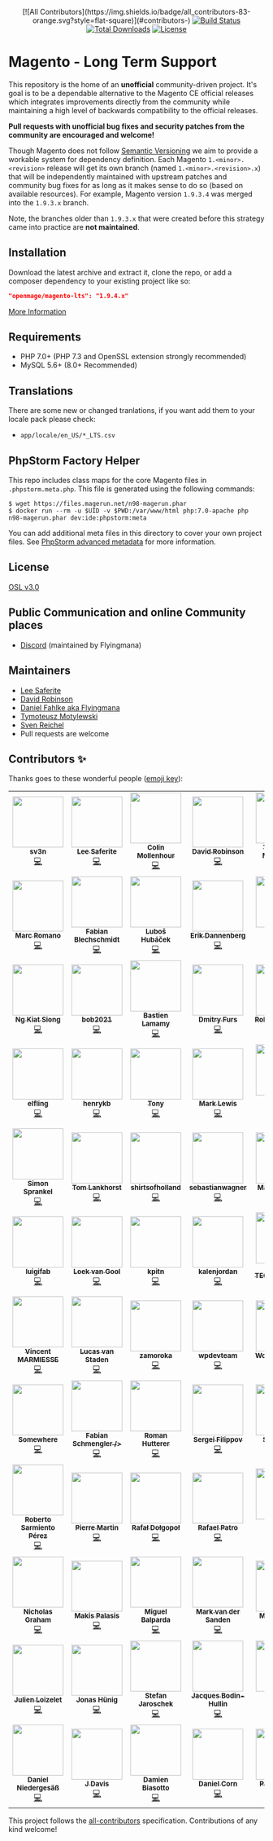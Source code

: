 <p align="center">
<!-- ALL-CONTRIBUTORS-BADGE:START - Do not remove or modify this section -->
[![All Contributors](https://img.shields.io/badge/all_contributors-83-orange.svg?style=flat-square)](#contributors-)
<!-- ALL-CONTRIBUTORS-BADGE:END -->
<a href="https://travis-ci.org/openmage/magento-lts"><img src="https://travis-ci.org/openmage/magento-lts.svg" alt="Build Status"></a>
<a href="https://packagist.org/packages/openmage/magento-lts"><img src="https://poser.pugx.org/openmage/magento-lts/d/total.svg" alt="Total Downloads"></a>
<a href="https://packagist.org/packages/openmage/magento-lts"><img src="https://poser.pugx.org/openmage/magento-lts/license.svg" alt="License"></a>
</p>

# Magento - Long Term Support

This repository is the home of an **unofficial** community-driven project. It's goal is to be a dependable alternative
to the Magento CE official releases which integrates improvements directly from the community while maintaining a high
level of backwards compatibility to the official releases.

**Pull requests with unofficial bug fixes and security patches from the community are encouraged and welcome!**

Though Magento does not follow [Semantic Versioning](http://semver.org/) we aim to provide a workable system for
dependency definition. Each Magento `1.<minor>.<revision>` release will get its own branch (named `1.<minor>.<revision>.x`)
that will be independently maintained with upstream patches and community bug fixes for as long as it makes sense
to do so (based on available resources). For example, Magento version `1.9.3.4` was merged into the `1.9.3.x` branch.

Note, the branches older than `1.9.3.x` that were created before this strategy came into practice are **not maintained**.

## Installation

Download the latest archive and extract it, clone the repo, or add a composer dependency to your existing project like so:

```json
"openmage/magento-lts": "1.9.4.x"
```

[More Information](http://openmage.github.io/magento-lts/install.html)

## Requirements

- PHP 7.0+ (PHP 7.3 and OpenSSL extension strongly recommended)
- MySQL 5.6+ (8.0+ Recommended)

## Translations

There are some new or changed tranlations, if you want add them to your locale pack please check:

- `app/locale/en_US/*_LTS.csv`

## PhpStorm Factory Helper

This repo includes class maps for the core Magento files in `.phpstorm.meta.php`.
This file is generated using the following commands:

```
$ wget https://files.magerun.net/n98-magerun.phar
$ docker run --rm -u $UID -v $PWD:/var/www/html php:7.0-apache php n98-magerun.phar dev:ide:phpstorm:meta
```

You can add additional meta files in this directory to cover your own project files. See
[PhpStorm advanced metadata](https://www.jetbrains.com/help/phpstorm/ide-advanced-metadata.html)
for more information.

## License

[OSL v3.0](http://opensource.org/licenses/OSL-3.0)

## Public Communication and online Community places

* [Discord](https://discord.gg/EV8aNbU) (maintained by Flyingmana)

## Maintainers

* [Lee Saferite](https://github.com/LeeSaferite)
* [David Robinson](https://github.com/drobinson)
* [Daniel Fahlke aka Flyingmana](https://github.com/Flyingmana)
* [Tymoteusz Motylewski](https://github.com/tmotyl)
* [Sven Reichel](https://github.com/sreichel)
* Pull requests are welcome

## Contributors ✨

Thanks goes to these wonderful people ([emoji key](https://allcontributors.org/docs/en/emoji-key)):

<!-- ALL-CONTRIBUTORS-LIST:START - Do not remove or modify this section -->
<!-- prettier-ignore-start -->
<!-- markdownlint-disable -->
<table>
  <tr>
    <td align="center"><a href="https://magento.stackexchange.com/users/46249/sv3n"><img src="https://avatars1.githubusercontent.com/u/5022236?v=4" width="100px;" alt=""/><br /><sub><b>sv3n</b></sub></a><br /><a href="https://github.com/OpenMage/magento-lts/commits?author=sreichel" title="Code">💻</a></td>
    <td align="center"><a href="https://github.com/LeeSaferite"><img src="https://avatars3.githubusercontent.com/u/47386?v=4" width="100px;" alt=""/><br /><sub><b>Lee Saferite</b></sub></a><br /><a href="https://github.com/OpenMage/magento-lts/commits?author=LeeSaferite" title="Code">💻</a></td>
    <td align="center"><a href="http://colin.mollenhour.com/"><img src="https://avatars3.githubusercontent.com/u/38738?v=4" width="100px;" alt=""/><br /><sub><b>Colin Mollenhour</b></sub></a><br /><a href="https://github.com/OpenMage/magento-lts/commits?author=colinmollenhour" title="Code">💻</a></td>
    <td align="center"><a href="https://github.com/drobinson"><img src="https://avatars1.githubusercontent.com/u/455332?v=4" width="100px;" alt=""/><br /><sub><b>David Robinson</b></sub></a><br /><a href="https://github.com/OpenMage/magento-lts/commits?author=drobinson" title="Code">💻</a></td>
    <td align="center"><a href="https://macopedia.com/"><img src="https://avatars1.githubusercontent.com/u/515397?v=4" width="100px;" alt=""/><br /><sub><b>Tymoteusz Motylewski</b></sub></a><br /><a href="https://github.com/OpenMage/magento-lts/commits?author=tmotyl" title="Code">💻</a></td>
    <td align="center"><a href="http://flyingmana.name/"><img src="https://avatars3.githubusercontent.com/u/237319?v=4" width="100px;" alt=""/><br /><sub><b>Daniel Fahlke</b></sub></a><br /><a href="https://github.com/OpenMage/magento-lts/commits?author=Flyingmana" title="Code">💻</a></td>
    <td align="center"><a href="https://overhemden.com/"><img src="https://avatars3.githubusercontent.com/u/652395?v=4" width="100px;" alt=""/><br /><sub><b>SNH_NL</b></sub></a><br /><a href="https://github.com/OpenMage/magento-lts/commits?author=seansan" title="Code">💻</a></td>
  </tr>
  <tr>
    <td align="center"><a href="https://github.com/spinsch"><img src="https://avatars1.githubusercontent.com/u/519865?v=4" width="100px;" alt=""/><br /><sub><b>Marc Romano</b></sub></a><br /><a href="https://github.com/OpenMage/magento-lts/commits?author=spinsch" title="Code">💻</a></td>
    <td align="center"><a href="http://www.fabian-blechschmidt.de/"><img src="https://avatars1.githubusercontent.com/u/379680?v=4" width="100px;" alt=""/><br /><sub><b>Fabian Blechschmidt</b></sub></a><br /><a href="https://github.com/OpenMage/magento-lts/commits?author=Schrank" title="Code">💻</a></td>
    <td align="center"><a href="https://github.com/Sekiphp"><img src="https://avatars2.githubusercontent.com/u/9967016?v=4" width="100px;" alt=""/><br /><sub><b>Luboš Hubáček</b></sub></a><br /><a href="https://github.com/OpenMage/magento-lts/commits?author=Sekiphp" title="Code">💻</a></td>
    <td align="center"><a href="https://github.com/edannenberg"><img src="https://avatars0.githubusercontent.com/u/1352794?v=4" width="100px;" alt=""/><br /><sub><b>Erik Dannenberg</b></sub></a><br /><a href="https://github.com/OpenMage/magento-lts/commits?author=edannenberg" title="Code">💻</a></td>
    <td align="center"><a href="http://srcode.nl/"><img src="https://avatars2.githubusercontent.com/u/1163348?v=4" width="100px;" alt=""/><br /><sub><b>Jeroen Boersma</b></sub></a><br /><a href="https://github.com/OpenMage/magento-lts/commits?author=JeroenBoersma" title="Code">💻</a></td>
    <td align="center"><a href="https://www.linkedin.com/in/lfluvisotto"><img src="https://avatars3.githubusercontent.com/u/535626?v=4" width="100px;" alt=""/><br /><sub><b>Leandro F. L.</b></sub></a><br /><a href="https://github.com/OpenMage/magento-lts/commits?author=lfluvisotto" title="Code">💻</a></td>
    <td align="center"><a href="https://github.com/kkrieger85"><img src="https://avatars2.githubusercontent.com/u/4435523?v=4" width="100px;" alt=""/><br /><sub><b>Kevin Krieger</b></sub></a><br /><a href="https://github.com/OpenMage/magento-lts/commits?author=kkrieger85" title="Code">💻</a></td>
  </tr>
  <tr>
    <td align="center"><a href="https://github.com/kiatng"><img src="https://avatars1.githubusercontent.com/u/1106470?v=4" width="100px;" alt=""/><br /><sub><b>Ng Kiat Siong</b></sub></a><br /><a href="https://github.com/OpenMage/magento-lts/commits?author=kiatng" title="Code">💻</a></td>
    <td align="center"><a href="https://github.com/bob2021"><img src="https://avatars0.githubusercontent.com/u/8102829?v=4" width="100px;" alt=""/><br /><sub><b>bob2021</b></sub></a><br /><a href="https://github.com/OpenMage/magento-lts/commits?author=bob2021" title="Code">💻</a></td>
    <td align="center"><a href="https://github.com/bastienlm"><img src="https://avatars1.githubusercontent.com/u/13004368?v=4" width="100px;" alt=""/><br /><sub><b>Bastien Lamamy</b></sub></a><br /><a href="https://github.com/OpenMage/magento-lts/commits?author=bastienlm" title="Code">💻</a></td>
    <td align="center"><a href="https://github.com/DmitryFursNeklo"><img src="https://avatars3.githubusercontent.com/u/6996108?v=4" width="100px;" alt=""/><br /><sub><b>Dmitry Furs</b></sub></a><br /><a href="https://github.com/OpenMage/magento-lts/commits?author=DmitryFursNeklo" title="Code">💻</a></td>
    <td align="center"><a href="https://github.com/rjocoleman"><img src="https://avatars0.githubusercontent.com/u/154176?v=4" width="100px;" alt=""/><br /><sub><b>Robert Coleman</b></sub></a><br /><a href="https://github.com/OpenMage/magento-lts/commits?author=rjocoleman" title="Code">💻</a></td>
    <td align="center"><a href="http://milandavidek.cz/"><img src="https://avatars2.githubusercontent.com/u/4263992?v=4" width="100px;" alt=""/><br /><sub><b>Milan Davídek</b></sub></a><br /><a href="https://github.com/OpenMage/magento-lts/commits?author=midlan" title="Code">💻</a></td>
    <td align="center"><a href="https://mattdavenport.io/"><img src="https://avatars3.githubusercontent.com/u/1127393?v=4" width="100px;" alt=""/><br /><sub><b>Matt Davenport</b></sub></a><br /><a href="https://github.com/OpenMage/magento-lts/commits?author=mattdavenport" title="Code">💻</a></td>
  </tr>
  <tr>
    <td align="center"><a href="https://github.com/kestraly"><img src="https://avatars3.githubusercontent.com/u/13368757?v=4" width="100px;" alt=""/><br /><sub><b>elfling</b></sub></a><br /><a href="https://github.com/OpenMage/magento-lts/commits?author=kestraly" title="Code">💻</a></td>
    <td align="center"><a href="https://github.com/henrykbrzoska"><img src="https://avatars1.githubusercontent.com/u/4395216?v=4" width="100px;" alt=""/><br /><sub><b>henrykb</b></sub></a><br /><a href="https://github.com/OpenMage/magento-lts/commits?author=henrykbrzoska" title="Code">💻</a></td>
    <td align="center"><a href="https://github.com/empiricompany"><img src="https://avatars0.githubusercontent.com/u/5071467?v=4" width="100px;" alt=""/><br /><sub><b>Tony</b></sub></a><br /><a href="https://github.com/OpenMage/magento-lts/commits?author=empiricompany" title="Code">💻</a></td>
    <td align="center"><a href="https://netalico.com/"><img src="https://avatars0.githubusercontent.com/u/2094614?v=4" width="100px;" alt=""/><br /><sub><b>Mark Lewis</b></sub></a><br /><a href="https://github.com/OpenMage/magento-lts/commits?author=mark-netalico" title="Code">💻</a></td>
    <td align="center"><a href="https://github.com/ericseanturner"><img src="https://avatars3.githubusercontent.com/u/42879056?v=4" width="100px;" alt=""/><br /><sub><b>Eric Sean Turner</b></sub></a><br /><a href="https://github.com/OpenMage/magento-lts/commits?author=ericseanturner" title="Code">💻</a></td>
    <td align="center"><a href="https://willcodeforfood.github.io/"><img src="https://avatars2.githubusercontent.com/u/1639118?v=4" width="100px;" alt=""/><br /><sub><b>Eric Seastrand</b></sub></a><br /><a href="https://github.com/OpenMage/magento-lts/commits?author=willcodeforfood" title="Code">💻</a></td>
    <td align="center"><a href="https://www.ambimax.de/"><img src="https://avatars1.githubusercontent.com/u/14741874?v=4" width="100px;" alt=""/><br /><sub><b>Tobias Schifftner</b></sub></a><br /><a href="https://github.com/OpenMage/magento-lts/commits?author=tschifftner" title="Code">💻</a></td>
  </tr>
  <tr>
    <td align="center"><a href="https://www.simonsprankel.com/"><img src="https://avatars1.githubusercontent.com/u/930199?v=4" width="100px;" alt=""/><br /><sub><b>Simon Sprankel</b></sub></a><br /><a href="https://github.com/OpenMage/magento-lts/commits?author=sprankhub" title="Code">💻</a></td>
    <td align="center"><a href="https://tomlankhorst.nl/"><img src="https://avatars0.githubusercontent.com/u/675432?v=4" width="100px;" alt=""/><br /><sub><b>Tom Lankhorst</b></sub></a><br /><a href="https://github.com/OpenMage/magento-lts/commits?author=tomlankhorst" title="Code">💻</a></td>
    <td align="center"><a href="https://shirtsofholland.com/"><img src="https://avatars0.githubusercontent.com/u/11224809?v=4" width="100px;" alt=""/><br /><sub><b>shirtsofholland</b></sub></a><br /><a href="https://github.com/OpenMage/magento-lts/commits?author=shirtsofholl" title="Code">💻</a></td>
    <td align="center"><a href="https://github.com/sebastianwagner"><img src="https://avatars0.githubusercontent.com/u/1701745?v=4" width="100px;" alt=""/><br /><sub><b>sebastianwagner</b></sub></a><br /><a href="https://github.com/OpenMage/magento-lts/commits?author=sebastianwagner" title="Code">💻</a></td>
    <td align="center"><a href="https://maximehuran.fr/"><img src="https://avatars1.githubusercontent.com/u/11380627?v=4" width="100px;" alt=""/><br /><sub><b>Maxime Huran</b></sub></a><br /><a href="https://github.com/OpenMage/magento-lts/commits?author=maximehuran" title="Code">💻</a></td>
    <td align="center"><a href="https://github.com/pepijnblom"><img src="https://avatars0.githubusercontent.com/u/6009489?v=4" width="100px;" alt=""/><br /><sub><b>Pepijn</b></sub></a><br /><a href="https://github.com/OpenMage/magento-lts/commits?author=pepijnblom" title="Code">💻</a></td>
    <td align="center"><a href="https://github.com/manuperezgo"><img src="https://avatars0.githubusercontent.com/u/8482836?v=4" width="100px;" alt=""/><br /><sub><b>manuperezgo</b></sub></a><br /><a href="https://github.com/OpenMage/magento-lts/commits?author=manuperezgo" title="Code">💻</a></td>
  </tr>
  <tr>
    <td align="center"><a href="https://www.luigifab.fr/"><img src="https://avatars1.githubusercontent.com/u/31816829?v=4" width="100px;" alt=""/><br /><sub><b>luigifab</b></sub></a><br /><a href="https://github.com/OpenMage/magento-lts/commits?author=luigifab" title="Code">💻</a></td>
    <td align="center"><a href="https://github.com/loekvangool"><img src="https://avatars0.githubusercontent.com/u/7300472?v=4" width="100px;" alt=""/><br /><sub><b>Loek van Gool</b></sub></a><br /><a href="https://github.com/OpenMage/magento-lts/commits?author=loekvangool" title="Code">💻</a></td>
    <td align="center"><a href="https://github.com/kpitn"><img src="https://avatars2.githubusercontent.com/u/41059?v=4" width="100px;" alt=""/><br /><sub><b>kpitn</b></sub></a><br /><a href="https://github.com/OpenMage/magento-lts/commits?author=kpitn" title="Code">💻</a></td>
    <td align="center"><a href="https://github.com/kalenjordan"><img src="https://avatars2.githubusercontent.com/u/1542197?v=4" width="100px;" alt=""/><br /><sub><b>kalenjordan</b></sub></a><br /><a href="https://github.com/OpenMage/magento-lts/commits?author=kalenjordan" title="Code">💻</a></td>
    <td align="center"><a href="https://www.ioweb.gr/en"><img src="https://avatars3.githubusercontent.com/u/20220341?v=4" width="100px;" alt=""/><br /><sub><b>IOWEB TECHNOLOGIES</b></sub></a><br /><a href="https://github.com/OpenMage/magento-lts/commits?author=ioweb-gr" title="Code">💻</a></td>
    <td align="center"><a href="https://github.com/fplantinet"><img src="https://avatars0.githubusercontent.com/u/2428023?v=4" width="100px;" alt=""/><br /><sub><b>Florent</b></sub></a><br /><a href="https://github.com/OpenMage/magento-lts/commits?author=fplantinet" title="Code">💻</a></td>
    <td align="center"><a href="https://github.com/dvdsndr"><img src="https://avatars1.githubusercontent.com/u/13637075?v=4" width="100px;" alt=""/><br /><sub><b>dvdsndr</b></sub></a><br /><a href="https://github.com/OpenMage/magento-lts/commits?author=dvdsndr" title="Code">💻</a></td>
  </tr>
  <tr>
    <td align="center"><a href="https://github.com/VincentMarmiesse"><img src="https://avatars0.githubusercontent.com/u/1949412?v=4" width="100px;" alt=""/><br /><sub><b>Vincent MARMIESSE</b></sub></a><br /><a href="https://github.com/OpenMage/magento-lts/commits?author=VincentMarmiesse" title="Code">💻</a></td>
    <td align="center"><a href="http://www.proxiblue.com.au/"><img src="https://avatars2.githubusercontent.com/u/4994260?v=4" width="100px;" alt=""/><br /><sub><b>Lucas van Staden</b></sub></a><br /><a href="https://github.com/OpenMage/magento-lts/commits?author=ProxiBlue" title="Code">💻</a></td>
    <td align="center"><a href="http://zamoroka.com/"><img src="https://avatars1.githubusercontent.com/u/9164112?v=4" width="100px;" alt=""/><br /><sub><b>zamoroka</b></sub></a><br /><a href="https://github.com/OpenMage/magento-lts/commits?author=zamoroka" title="Code">💻</a></td>
    <td align="center"><a href="https://github.com/wpdevteam"><img src="https://avatars3.githubusercontent.com/u/1577103?v=4" width="100px;" alt=""/><br /><sub><b>wpdevteam</b></sub></a><br /><a href="https://github.com/OpenMage/magento-lts/commits?author=wpdevteam" title="Code">💻</a></td>
    <td align="center"><a href="http://www.storefront.be/"><img src="https://avatars1.githubusercontent.com/u/71019?v=4" width="100px;" alt=""/><br /><sub><b>Wouter Samaey</b></sub></a><br /><a href="https://github.com/OpenMage/magento-lts/commits?author=woutersamaey" title="Code">💻</a></td>
    <td align="center"><a href="https://github.com/vovayatsyuk"><img src="https://avatars2.githubusercontent.com/u/306080?v=4" width="100px;" alt=""/><br /><sub><b>Vova Yatsyuk</b></sub></a><br /><a href="https://github.com/OpenMage/magento-lts/commits?author=vovayatsyuk" title="Code">💻</a></td>
    <td align="center"><a href="https://hydrobuilder.com/"><img src="https://avatars3.githubusercontent.com/u/1300504?v=4" width="100px;" alt=""/><br /><sub><b>Trevor Hartman</b></sub></a><br /><a href="https://github.com/OpenMage/magento-lts/commits?author=viable-hartman" title="Code">💻</a></td>
  </tr>
  <tr>
    <td align="center"><a href="https://github.com/trabulium"><img src="https://avatars3.githubusercontent.com/u/1046615?v=4" width="100px;" alt=""/><br /><sub><b>Somewhere</b></sub></a><br /><a href="https://github.com/OpenMage/magento-lts/commits?author=trabulium" title="Code">💻</a></td>
    <td align="center"><a href="https://www.schmengler-se.de/"><img src="https://avatars1.githubusercontent.com/u/367320?v=4" width="100px;" alt=""/><br /><sub><b>Fabian Schmengler /></b></sub></a><br /><a href="https://github.com/OpenMage/magento-lts/commits?author=schmengler" title="Code">💻</a></td>
    <td align="center"><a href="https://copex.io/"><img src="https://avatars1.githubusercontent.com/u/584168?v=4" width="100px;" alt=""/><br /><sub><b>Roman Hutterer</b></sub></a><br /><a href="https://github.com/OpenMage/magento-lts/commits?author=roman204" title="Code">💻</a></td>
    <td align="center"><a href="https://www.haiku.co.nz/"><img src="https://avatars2.githubusercontent.com/u/123676?v=4" width="100px;" alt=""/><br /><sub><b>Sergei Filippov</b></sub></a><br /><a href="https://github.com/OpenMage/magento-lts/commits?author=sergeifilippov" title="Code">💻</a></td>
    <td align="center"><a href="https://github.com/samsteele"><img src="https://avatars3.githubusercontent.com/u/10742174?v=4" width="100px;" alt=""/><br /><sub><b>Sam Steele</b></sub></a><br /><a href="https://github.com/OpenMage/magento-lts/commits?author=samsteele" title="Code">💻</a></td>
    <td align="center"><a href="https://goo.gl/WCUymp"><img src="https://avatars2.githubusercontent.com/u/59101?v=4" width="100px;" alt=""/><br /><sub><b>Ricardo Velhote</b></sub></a><br /><a href="https://github.com/OpenMage/magento-lts/commits?author=rvelhote" title="Code">💻</a></td>
    <td align="center"><a href="https://royduineveld.nl/"><img src="https://avatars2.githubusercontent.com/u/1703233?v=4" width="100px;" alt=""/><br /><sub><b>Roy Duineveld</b></sub></a><br /><a href="https://github.com/OpenMage/magento-lts/commits?author=royduin" title="Code">💻</a></td>
  </tr>
  <tr>
    <td align="center"><a href="https://github.com/roberto-ebizmarts"><img src="https://avatars0.githubusercontent.com/u/51710909?v=4" width="100px;" alt=""/><br /><sub><b>Roberto Sarmiento Pérez</b></sub></a><br /><a href="https://github.com/OpenMage/magento-lts/commits?author=roberto-ebizmarts" title="Code">💻</a></td>
    <td align="center"><a href="https://www.pierre-martin.fr/"><img src="https://avatars0.githubusercontent.com/u/75968?v=4" width="100px;" alt=""/><br /><sub><b>Pierre Martin</b></sub></a><br /><a href="https://github.com/OpenMage/magento-lts/commits?author=real34" title="Code">💻</a></td>
    <td align="center"><a href="https://github.com/rafdol"><img src="https://avatars2.githubusercontent.com/u/20263372?v=4" width="100px;" alt=""/><br /><sub><b>Rafał Dołgopoł</b></sub></a><br /><a href="https://github.com/OpenMage/magento-lts/commits?author=rafdol" title="Code">💻</a></td>
    <td align="center"><a href="https://github.com/rafaelpatro"><img src="https://avatars0.githubusercontent.com/u/13813964?v=4" width="100px;" alt=""/><br /><sub><b>Rafael Patro</b></sub></a><br /><a href="https://github.com/OpenMage/magento-lts/commits?author=rafaelpatro" title="Code">💻</a></td>
    <td align="center"><a href="https://copex.io/"><img src="https://avatars3.githubusercontent.com/u/1998210?v=4" width="100px;" alt=""/><br /><sub><b>Andreas Pointner</b></sub></a><br /><a href="https://github.com/OpenMage/magento-lts/commits?author=pointia" title="Code">💻</a></td>
    <td align="center"><a href="https://github.com/paulrodriguez"><img src="https://avatars2.githubusercontent.com/u/6373764?v=4" width="100px;" alt=""/><br /><sub><b>Paul Rodriguez</b></sub></a><br /><a href="https://github.com/OpenMage/magento-lts/commits?author=paulrodriguez" title="Code">💻</a></td>
    <td align="center"><a href="https://github.com/ollb"><img src="https://avatars0.githubusercontent.com/u/5952064?v=4" width="100px;" alt=""/><br /><sub><b>ollb</b></sub></a><br /><a href="https://github.com/OpenMage/magento-lts/commits?author=ollb" title="Code">💻</a></td>
  </tr>
  <tr>
    <td align="center"><a href="https://github.com/nintenic"><img src="https://avatars0.githubusercontent.com/u/1317618?v=4" width="100px;" alt=""/><br /><sub><b>Nicholas Graham</b></sub></a><br /><a href="https://github.com/OpenMage/magento-lts/commits?author=nintenic" title="Code">💻</a></td>
    <td align="center"><a href="https://github.com/mpalasis"><img src="https://avatars0.githubusercontent.com/u/37408939?v=4" width="100px;" alt=""/><br /><sub><b>Makis Palasis</b></sub></a><br /><a href="https://github.com/OpenMage/magento-lts/commits?author=mpalasis" title="Code">💻</a></td>
    <td align="center"><a href="http://magento.stackexchange.com/users/5209/mbalparda"><img src="https://avatars1.githubusercontent.com/u/3997682?v=4" width="100px;" alt=""/><br /><sub><b>Miguel Balparda</b></sub></a><br /><a href="https://github.com/OpenMage/magento-lts/commits?author=miguelbalparda" title="Code">💻</a></td>
    <td align="center"><a href="https://www.ecomni.nl/"><img src="https://avatars3.githubusercontent.com/u/2143634?v=4" width="100px;" alt=""/><br /><sub><b>Mark van der Sanden</b></sub></a><br /><a href="https://github.com/OpenMage/magento-lts/commits?author=markvds" title="Code">💻</a></td>
    <td align="center"><a href="https://binarzone.com/"><img src="https://avatars1.githubusercontent.com/u/200507?v=4" width="100px;" alt=""/><br /><sub><b>Micky Socaci</b></sub></a><br /><a href="https://github.com/OpenMage/magento-lts/commits?author=mickys" title="Code">💻</a></td>
    <td align="center"><a href="https://www.binaerfabrik.de/"><img src="https://avatars3.githubusercontent.com/u/7369753?v=4" width="100px;" alt=""/><br /><sub><b>Marvin Sengera</b></sub></a><br /><a href="https://github.com/OpenMage/magento-lts/commits?author=mSengera" title="Code">💻</a></td>
    <td align="center"><a href="https://github.com/kanevbg"><img src="https://avatars3.githubusercontent.com/u/11477130?v=4" width="100px;" alt=""/><br /><sub><b>Kostadin A.</b></sub></a><br /><a href="https://github.com/OpenMage/magento-lts/commits?author=kanevbg" title="Code">💻</a></td>
  </tr>
  <tr>
    <td align="center"><a href="https://github.com/julienloizelet"><img src="https://avatars3.githubusercontent.com/u/20956510?v=4" width="100px;" alt=""/><br /><sub><b>Julien Loizelet</b></sub></a><br /><a href="https://github.com/OpenMage/magento-lts/commits?author=julienloizelet" title="Code">💻</a></td>
    <td align="center"><a href="https://maxcluster.de/"><img src="https://avatars0.githubusercontent.com/u/1112507?v=4" width="100px;" alt=""/><br /><sub><b>Jonas Hünig</b></sub></a><br /><a href="https://github.com/OpenMage/magento-lts/commits?author=jonashrem" title="Code">💻</a></td>
    <td align="center"><a href="https://github.com/jaroschek"><img src="https://avatars1.githubusercontent.com/u/470290?v=4" width="100px;" alt=""/><br /><sub><b>Stefan Jaroschek</b></sub></a><br /><a href="https://github.com/OpenMage/magento-lts/commits?author=jaroschek" title="Code">💻</a></td>
    <td align="center"><a href="http://jacques.sh/"><img src="https://avatars2.githubusercontent.com/u/858611?v=4" width="100px;" alt=""/><br /><sub><b>Jacques Bodin-Hullin</b></sub></a><br /><a href="https://github.com/OpenMage/magento-lts/commits?author=jacquesbh" title="Code">💻</a></td>
    <td align="center"><a href="https://github.com/googlygoo"><img src="https://avatars3.githubusercontent.com/u/7078871?v=4" width="100px;" alt=""/><br /><sub><b>Wilhelm Ellmann</b></sub></a><br /><a href="https://github.com/OpenMage/magento-lts/commits?author=googlygoo" title="Code">💻</a></td>
    <td align="center"><a href="https://github.com/edwinkortman"><img src="https://avatars2.githubusercontent.com/u/7047894?v=4" width="100px;" alt=""/><br /><sub><b>Edwin.</b></sub></a><br /><a href="https://github.com/OpenMage/magento-lts/commits?author=edwinkortman" title="Code">💻</a></td>
    <td align="center"><a href="https://github.com/drago-aca"><img src="https://avatars3.githubusercontent.com/u/14777419?v=4" width="100px;" alt=""/><br /><sub><b>drago-aca</b></sub></a><br /><a href="https://github.com/OpenMage/magento-lts/commits?author=drago-aca" title="Code">💻</a></td>
  </tr>
  <tr>
    <td align="center"><a href="https://github.com/dng-dev"><img src="https://avatars0.githubusercontent.com/u/836079?v=4" width="100px;" alt=""/><br /><sub><b>Daniel Niedergesäß</b></sub></a><br /><a href="https://github.com/OpenMage/magento-lts/commits?author=dng-dev" title="Code">💻</a></td>
    <td align="center"><a href="https://github.com/davis2125"><img src="https://avatars2.githubusercontent.com/u/14129105?v=4" width="100px;" alt=""/><br /><sub><b>J Davis</b></sub></a><br /><a href="https://github.com/OpenMage/magento-lts/commits?author=davis2125" title="Code">💻</a></td>
    <td align="center"><a href="https://github.com/damien-biasotto"><img src="https://avatars0.githubusercontent.com/u/430633?v=4" width="100px;" alt=""/><br /><sub><b>Damien Biasotto</b></sub></a><br /><a href="https://github.com/OpenMage/magento-lts/commits?author=damien-biasotto" title="Code">💻</a></td>
    <td align="center"><a href="https://github.com/cundd"><img src="https://avatars2.githubusercontent.com/u/743122?v=4" width="100px;" alt=""/><br /><sub><b>Daniel Corn</b></sub></a><br /><a href="https://github.com/OpenMage/magento-lts/commits?author=cundd" title="Code">💻</a></td>
    <td align="center"><a href="http://www.cieslix.com/"><img src="https://avatars0.githubusercontent.com/u/6729521?v=4" width="100px;" alt=""/><br /><sub><b>Paweł Cieślik</b></sub></a><br /><a href="https://github.com/OpenMage/magento-lts/commits?author=cieslix" title="Code">💻</a></td>
    <td align="center"><a href="https://github.com/borriglione"><img src="https://avatars2.githubusercontent.com/u/465544?v=4" width="100px;" alt=""/><br /><sub><b>André Herrn</b></sub></a><br /><a href="https://github.com/OpenMage/magento-lts/commits?author=borriglione" title="Code">💻</a></td>
  </tr>
</table>

<!-- markdownlint-enable -->
<!-- prettier-ignore-end -->
<!-- ALL-CONTRIBUTORS-LIST:END -->

This project follows the [all-contributors](https://github.com/all-contributors/all-contributors) specification. Contributions of any kind welcome!